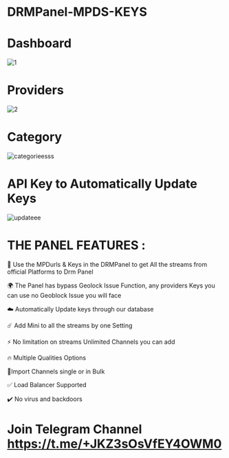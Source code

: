 # DRMPanel-MPDS-KEYS

# Dashboard
![1](https://github.com/user-attachments/assets/f4dbf4aa-14bc-4af1-991e-e67c14f128c0)

# Providers
![2](https://github.com/user-attachments/assets/67f8eca9-9ace-40ab-b8f9-3028317bf295)

# Category
![categorieesss](https://github.com/user-attachments/assets/24d6cc5f-279c-4d67-85aa-c61395cc50b5)

# API Key to Automatically Update Keys
![updateee](https://github.com/user-attachments/assets/66fbdcf9-5d42-4756-993c-ce92a94fa0e9)

# THE PANEL FEATURES :
🔑 Use the MPDurls & Keys in the DRMPanel to get All the streams from official Platforms to Drm Panel

🌍 The Panel has bypass Geolock Issue Function, any providers Keys you can use no Geoblock Issue you will face

☁️ Automatically Update keys through our database

☄️ Add Mini to all the streams by one Setting

⚡️ No limitation on streams Unlimited Channels you can add

🔥 Multiple Qualities Options

📁Import Channels single or in Bulk

✅ Load Balancer Supported

✔️ No virus and backdoors


# Join Telegram Channel https://t.me/+JKZ3sOsVfEY4OWM0
